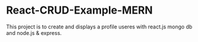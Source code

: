 # React-CRUD-Example-MERN
This project is to create and displays a profile useres with react.js mongo db and node.js &amp; express. 
